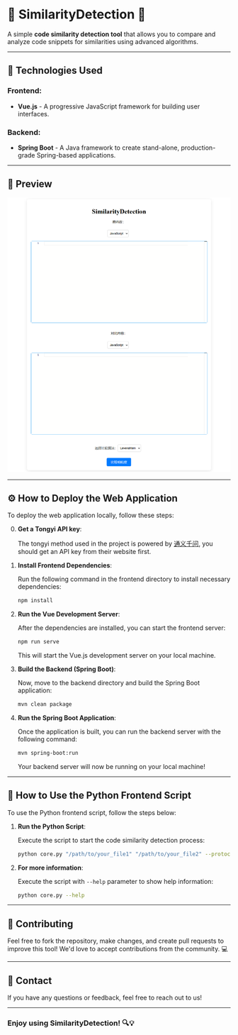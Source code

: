 # 🌟 **SimilarityDetection** 🌟

A simple **code similarity detection tool** that allows you to compare and analyze code snippets for similarities using advanced algorithms.

---

## 🚀 **Technologies Used**

### Frontend:
- **Vue.js** - A progressive JavaScript framework for building user interfaces.

### Backend:
- **Spring Boot** - A Java framework to create stand-alone, production-grade Spring-based applications.

---

## 📸 **Preview**

![preview.png](preview.png)

---

## ⚙️ **How to Deploy the Web Application**

To deploy the web application locally, follow these steps:

0. **Get a Tongyi API key**:

    The tongyi method used in the project is powered by [通义千问](https://tongyi.aliyun.com/), you should get an API key from their website first.

1. **Install Frontend Dependencies**:

    Run the following command in the frontend directory to install necessary dependencies:

    ```bash
    npm install
    ```

2. **Run the Vue Development Server**:

    After the dependencies are installed, you can start the frontend server:

    ```bash
    npm run serve
    ```

    This will start the Vue.js development server on your local machine.

3. **Build the Backend (Spring Boot)**:

    Now, move to the backend directory and build the Spring Boot application:

    ```bash
    mvn clean package
    ```

4. **Run the Spring Boot Application**:

    Once the application is built, you can run the backend server with the following command:

    ```bash
    mvn spring-boot:run
    ```

    Your backend server will now be running on your local machine!

---

## 🐍 **How to Use the Python Frontend Script**

To use the Python frontend script, follow the steps below:

1. **Run the Python Script**:

    Execute the script to start the code similarity detection process:

    ```bash
    python core.py "/path/to/your_file1" "/path/to/your_file2" --protocol=http --method=tongyi
    ```
2. **For more information**:
    
    Execute the script with `--help` parameter to show help information:

    ```bash
    python core.py --help
    ```

---

## 📄 **Contributing**

Feel free to fork the repository, make changes, and create pull requests to improve this tool! We'd love to accept contributions from the community. 💻

---

## 📧 **Contact**

If you have any questions or feedback, feel free to reach out to us!

---

### Enjoy using **SimilarityDetection**! 🔍💡
